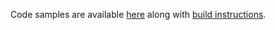 Code samples are available [here][examples] along with [build
instructions][readme].

[examples]: https://github.com/seahug/parconc-examples
[readme]: https://github.com/seahug/parconc-examples/blob/master/README.md
